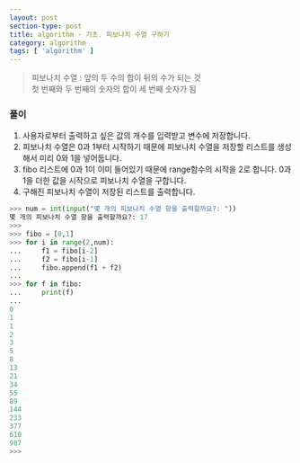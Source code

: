 ```yaml
---
layout: post
section-type: post
title: algorithm - 기초. 피보나치 수열 구하기
category: algorithm
tags: [ 'algorithm' ]
---
```


> 피보나치 수열 : 앞의 두 수의 합이 뒤의 수가 되는 것  
첫 번째와 두 번째의 숫자의 합이 세 번째 숫자가 됨

### 풀이
1. 사용자로부터 출력하고 싶은 값의 개수를 입력받고 변수에 저장합니다.
2. 피보나치 수열은 0과 1부터 시작하기 때문에 피보나치 수열을 저장할 리스트를 생성해서 미리 0와 1을 넣어둡니다.
3. fibo 리스트에 0과 1이 이미 들어있기 때문에 range함수의 시작을 2로 합니다. 0과 1을 더한 값을 시작으로 피보나치 수열을 구합니다.
4. 구해진 피보나치 수열이 저장된 리스트를 출력합니다.

```python
>>> num = int(input("몇 개의 피보나치 수열 항을 출력할까요?: "))
몇 개의 피보나치 수열 항을 출력할까요?: 17
>>>
>>> fibo = [0,1]
>>> for i in range(2,num):
...     f1 = fibo[i-2]
...     f2 = fibo[i-1]
...     fibo.append(f1 + f2)
...
>>> for f in fibo:
...     print(f)
...
0
1
1
2
3
5
8
13
21
34
55
89
144
233
377
610
987
>>>
````
